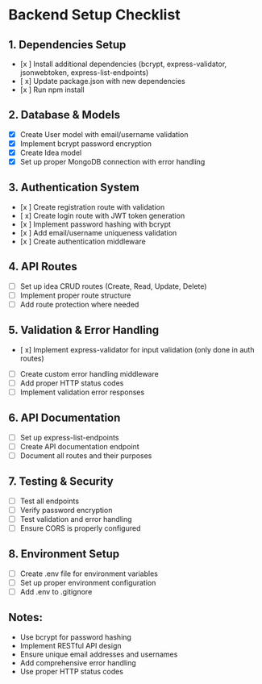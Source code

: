 # Backend Setup Checklist

## 1. Dependencies Setup

- [x ] Install additional dependencies (bcrypt, express-validator, jsonwebtoken, express-list-endpoints)
- [ x] Update package.json with new dependencies
- [x ] Run npm install

## 2. Database & Models

- [x] Create User model with email/username validation
- [x] Implement bcrypt password encryption
- [x] Create Idea model
- [x] Set up proper MongoDB connection with error handling

## 3. Authentication System

- [x ] Create registration route with validation
- [ x] Create login route with JWT token generation
- [x ] Implement password hashing with bcrypt
- [x ] Add email/username uniqueness validation
- [x ] Create authentication middleware

## 4. API Routes

- [ ] Set up idea CRUD routes (Create, Read, Update, Delete)
- [ ] Implement proper route structure
- [ ] Add route protection where needed

## 5. Validation & Error Handling

- [ x] Implement express-validator for input validation (only done in auth routes)
- [ ] Create custom error handling middleware
- [ ] Add proper HTTP status codes
- [ ] Implement validation error responses

## 6. API Documentation

- [ ] Set up express-list-endpoints
- [ ] Create API documentation endpoint
- [ ] Document all routes and their purposes

## 7. Testing & Security

- [ ] Test all endpoints
- [ ] Verify password encryption
- [ ] Test validation and error handling
- [ ] Ensure CORS is properly configured

## 8. Environment Setup

- [ ] Create .env file for environment variables
- [ ] Set up proper environment configuration
- [ ] Add .env to .gitignore

## Notes:

- Use bcrypt for password hashing
- Implement RESTful API design
- Ensure unique email addresses and usernames
- Add comprehensive error handling
- Use proper HTTP status codes
